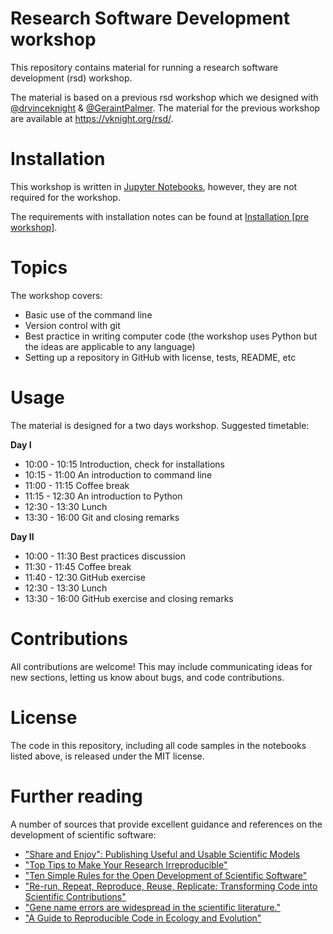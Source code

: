 # Research Software Development workshop

This repository contains material for running a research software development (rsd)
workshop.

The material is based on a previous rsd workshop which we designed with [@drvinceknight](https://twitter.com/drvinceknight)
& [@GeraintPalmer](https://twitter.com/GeraintPalmer). The material for the
previous workshop are available at https://vknight.org/rsd/.


# Installation

This workshop is written in [Jupyter Notebooks](https://jupyter.org), however,
they are not required for the workshop.

The requirements with installation notes can be found at [Installation [pre workshop]](https://github.com/Nikoleta-v3/rsd-workshop/blob/master/Installation%20%5Bpre%20workshop%5D.ipynb).

# Topics

The workshop covers:

- Basic use of the command line
- Version control with git
- Best practice in writing computer code (the workshop uses Python but the ideas are applicable to any language)
- Setting up a repository in GitHub with license, tests, README, etc


# Usage

The material is designed for a two days workshop. Suggested timetable:

**Day I**

- 10:00 - 10:15 Introduction, check for installations
- 10:15 - 11:00 An introduction to command line
- 11:00 - 11:15 Coffee break
- 11:15 - 12:30 An introduction to Python
- 12:30 - 13:30 Lunch
- 13:30 - 16:00 Git and closing remarks

**Day II**

- 10:00 - 11:30 Best practices discussion
- 11:30 - 11:45 Coffee break
- 11:40 - 12:30 GitHub exercise
- 12:30 - 13:30 Lunch
- 13:30 - 16:00 GitHub exercise and closing remarks

# Contributions

All contributions are welcome! This may include communicating ideas for new
sections, letting us know about bugs, and code contributions.

# License

The code in this repository, including all code samples in the notebooks listed
above, is released under the MIT license.

# Further reading

A number of sources that provide excellent guidance and references on the
development of scientific software:

- ["Share and Enjoy": Publishing Useful and Usable Scientific Models](https://arxiv.org/abs/1409.0367)
- ["Top Tips to Make Your Research Irreproducible"](https://arxiv.org/abs/1504.00062)
- ["Ten Simple Rules for the Open Development of Scientific Software"](https://journals.plos.org/ploscompbiol/article?id=10.1371/journal.pcbi.1002802)
- ["Re-run, Repeat, Reproduce, Reuse, Replicate: Transforming Code into Scientific Contributions"](https://arxiv.org/abs/1708.08205)
- ["Gene name errors are widespread in the scientific literature."](https://pubmed.ncbi.nlm.nih.gov/27552985/)
- ["A Guide to Reproducible Code in Ecology and Evolution"](https://www.britishecologicalsociety.org/wp-content/uploads/2017/12/guide-to-reproducible-code.pdf)